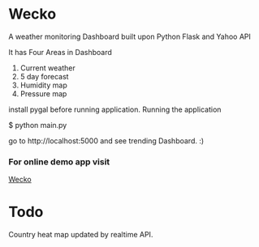 # Wecko
A weather monitoring Dashboard built upon Python Flask and Yahoo API

It has Four Areas in Dashboard

1) Current weather 
2) 5 day forecast
3) Humidity map
4) Pressure map


install pygal before running application.
Running the application

$ python main.py

go to http://localhost:5000 and see trending Dashboard. :)


### For online demo app visit
[Wecko](http://weather.devopsboy.in)

Todo
======

Country heat map updated by realtime API.
